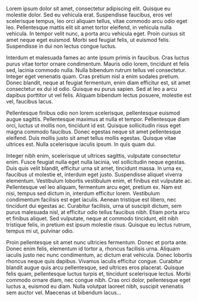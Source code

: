 Lorem ipsum dolor sit amet, consectetur adipiscing elit. Quisque eu molestie dolor. Sed eu vehicula erat. Suspendisse faucibus, eros vel scelerisque tempus, leo orci aliquam tellus, vitae commodo arcu odio eget leo. Pellentesque mattis elit sit amet tortor eleifend, in vehicula nulla vehicula. In tempor velit nunc, a porta arcu vehicula eget. Proin cursus sit amet neque eget euismod. Morbi sed feugiat felis, ut euismod felis. Suspendisse in dui non lectus congue luctus.

Interdum et malesuada fames ac ante ipsum primis in faucibus. Cras luctus purus vitae tortor ornare condimentum. Mauris odio lorem, tincidunt et felis sed, lacinia commodo nulla. Nulla bibendum rutrum tellus vel consectetur. Integer eget venenatis quam. Cras pretium nisl a enim sodales pretium. Donec blandit, neque at feugiat fermentum, enim diam efficitur est, sit amet consectetur ex dui id odio. Quisque eu purus sapien. Sed at leo a arcu dapibus porttitor ut vel felis. Aliquam bibendum lectus posuere, molestie est vel, faucibus lacus.

Pellentesque finibus odio non lorem scelerisque, pellentesque euismod augue sagittis. Pellentesque maximus at nulla et tempor. Pellentesque diam orci, luctus ut mollis non, tincidunt id est. Quisque sollicitudin risus eget magna commodo faucibus. Donec egestas neque sit amet pellentesque eleifend. Duis mollis justo sit amet tellus mollis egestas. Quisque vitae ultrices est. Nulla scelerisque iaculis ipsum. In quis quam dui.

Integer nibh enim, scelerisque ut ultrices sagittis, vulputate consectetur enim. Fusce feugiat nulla eget nulla lacinia, vel sollicitudin neque egestas. Duis quis velit blandit, efficitur urna sit amet, tincidunt massa. In urna ex, faucibus ut molestie et, interdum eget justo. Suspendisse aliquet viverra elementum. Vestibulum lobortis vestibulum enim, et finibus est vulputate ac. Pellentesque vel leo aliquam, fermentum arcu eget, pretium ex. Nam est nisi, tempus sed dictum in, interdum efficitur lorem. Vestibulum condimentum facilisis est eget iaculis. Aenean tristique est libero, nec tincidunt dui egestas ac. Curabitur facilisis, urna ut suscipit dictum, sem purus malesuada nisl, at efficitur odio tellus faucibus nibh. Etiam porta arcu et finibus aliquet. Sed vulputate, neque at commodo tincidunt, elit nibh tristique felis, in pretium est ipsum molestie risus. Quisque eu lectus rutrum, tempus mi ut, pulvinar odio.

Proin pellentesque sit amet nunc ultricies fermentum. Donec et porta ante. Donec enim felis, elementum id tortor a, rhoncus facilisis urna. Aliquam iaculis justo nec nunc condimentum, ac dictum erat vehicula. Donec lobortis rhoncus neque quis dapibus. Vivamus iaculis efficitur congue. Curabitur blandit augue quis arcu pellentesque, sed ultrices eros placerat. Quisque felis quam, pellentesque luctus turpis et, tincidunt scelerisque lectus. Morbi commodo ornare diam, nec congue nibh. Cras orci dolor, pellentesque eget luctus a, euismod eu diam. Nulla volutpat laoreet nibh, suscipit venenatis sem auctor vel. Maecenas ut bibendum lacus...
